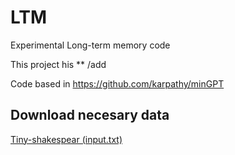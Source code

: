 # LTM
Experimental Long-term memory code

This project his ** /add

Code based in https://github.com/karpathy/minGPT

Download necesary data
-------------------------------------
[Tiny-shakespear (input.txt)](https://raw.githubusercontent.com/karpathy/char-rnn/master/data/tinyshakespeare/input.txt)
